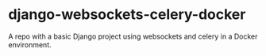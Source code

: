 # django-websockets-celery-docker
A repo with a basic Django project using websockets and celery in a Docker environment.
